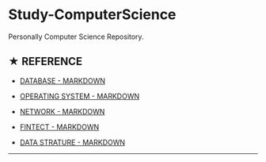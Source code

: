 # Study-ComputerScience
Personally Computer Science Repository.

## ★ REFERENCE

* [DATABASE - MARKDOWN](https://github.com/ChangYeop-Yang/Study-ComputerScience/blob/master/%5BComputer-Science%5D%20Database/Database.md)

* [OPERATING SYSTEM - MARKDOWN](https://github.com/ChangYeop-Yang/Study-ComputerScience/blob/master/Operating-System.md)

* [NETWORK - MARKDOWN](https://github.com/ChangYeop-Yang/Study-ComputerScience/blob/master/Network.md)

* [FINTECT - MARKDOWN](https://github.com/ChangYeop-Yang/Study-ComputerScience/blob/master/%5BComputer-Science%5D%20FinTech/FinTech.md)

* [DATA STRATURE - MARKDOWN](https://github.com/ChangYeop-Yang/Study-DataStructure/blob/master/README.md)

* * *

